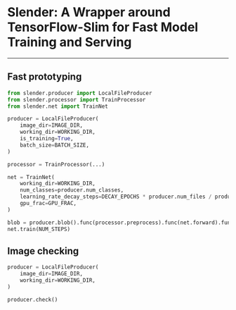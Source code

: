# Slender: A Wrapper around TensorFlow-Slim for Fast Model Training and Serving
---

## Fast prototyping
```python
from slender.producer import LocalFileProducer
from slender.processor import TrainProcessor
from slender.net import TrainNet

producer = LocalFileProducer(
    image_dir=IMAGE_DIR,
    working_dir=WORKING_DIR,
    is_training=True,
    batch_size=BATCH_SIZE,
)

processor = TrainProcessor(...)

net = TrainNet(
    working_dir=WORKING_DIR,
    num_classes=producer.num_classes,
    learning_rate_decay_steps=DECAY_EPOCHS * producer.num_files / producer.batch_size,
    gpu_frac=GPU_FRAC,
)

blob = producer.blob().func(processor.preprocess).func(net.forward).func(processor.postprocess)
net.train(NUM_STEPS)
```

## Image checking
```python
producer = LocalFileProducer(
    image_dir=IMAGE_DIR,
    working_dir=WORKING_DIR,
)

producer.check()
```
